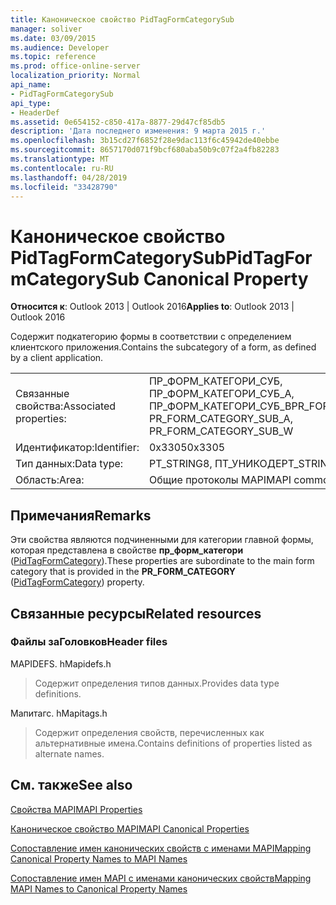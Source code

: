 ```yaml
---
title: Каноническое свойство PidTagFormCategorySub
manager: soliver
ms.date: 03/09/2015
ms.audience: Developer
ms.topic: reference
ms.prod: office-online-server
localization_priority: Normal
api_name:
- PidTagFormCategorySub
api_type:
- HeaderDef
ms.assetid: 0e654152-c850-417a-8877-29d47cf85db5
description: 'Дата последнего изменения: 9 марта 2015 г.'
ms.openlocfilehash: 3b15cd27f6852f28e9dac113f6c45942de40ebbe
ms.sourcegitcommit: 8657170d071f9bcf680aba50b9c07f2a4fb82283
ms.translationtype: MT
ms.contentlocale: ru-RU
ms.lasthandoff: 04/28/2019
ms.locfileid: "33428790"
---
```

# <a name="pidtagformcategorysub-canonical-property"></a><span data-ttu-id="59897-103">Каноническое свойство PidTagFormCategorySub</span><span class="sxs-lookup"><span data-stu-id="59897-103">PidTagFormCategorySub Canonical Property</span></span>

  
  
<span data-ttu-id="59897-104">**Относится к**: Outlook 2013 | Outlook 2016</span><span class="sxs-lookup"><span data-stu-id="59897-104">**Applies to**: Outlook 2013 | Outlook 2016</span></span> 
  
<span data-ttu-id="59897-105">Содержит подкатегорию формы в соответствии с определением клиентского приложения.</span><span class="sxs-lookup"><span data-stu-id="59897-105">Contains the subcategory of a form, as defined by a client application.</span></span> 
  
|||
|:-----|:-----|
|<span data-ttu-id="59897-106">Связанные свойства:</span><span class="sxs-lookup"><span data-stu-id="59897-106">Associated properties:</span></span>  <br/> |<span data-ttu-id="59897-107">ПР_ФОРМ_КАТЕГОРИ_СУБ, ПР_ФОРМ_КАТЕГОРИ_СУБ_А, ПР_ФОРМ_КАТЕГОРИ_СУБ_В</span><span class="sxs-lookup"><span data-stu-id="59897-107">PR_FORM_CATEGORY_SUB, PR_FORM_CATEGORY_SUB_A, PR_FORM_CATEGORY_SUB_W</span></span>  <br/> |
|<span data-ttu-id="59897-108">Идентификатор:</span><span class="sxs-lookup"><span data-stu-id="59897-108">Identifier:</span></span>  <br/> |<span data-ttu-id="59897-109">0x3305</span><span class="sxs-lookup"><span data-stu-id="59897-109">0x3305</span></span>  <br/> |
|<span data-ttu-id="59897-110">Тип данных:</span><span class="sxs-lookup"><span data-stu-id="59897-110">Data type:</span></span>  <br/> |<span data-ttu-id="59897-111">PT_STRING8, ПТ_УНИКОДЕ</span><span class="sxs-lookup"><span data-stu-id="59897-111">PT_STRING8, PT_UNICODE</span></span>  <br/> |
|<span data-ttu-id="59897-112">Область:</span><span class="sxs-lookup"><span data-stu-id="59897-112">Area:</span></span>  <br/> |<span data-ttu-id="59897-113">Общие протоколы MAPI</span><span class="sxs-lookup"><span data-stu-id="59897-113">MAPI common</span></span>  <br/> |
   
## <a name="remarks"></a><span data-ttu-id="59897-114">Примечания</span><span class="sxs-lookup"><span data-stu-id="59897-114">Remarks</span></span>

<span data-ttu-id="59897-115">Эти свойства являются подчиненными для категории главной формы, которая представлена в свойстве **пр_форм_категори** ([PidTagFormCategory](pidtagformcategory-canonical-property.md)).</span><span class="sxs-lookup"><span data-stu-id="59897-115">These properties are subordinate to the main form category that is provided in the **PR_FORM_CATEGORY** ([PidTagFormCategory](pidtagformcategory-canonical-property.md)) property.</span></span> 
  
## <a name="related-resources"></a><span data-ttu-id="59897-116">Связанные ресурсы</span><span class="sxs-lookup"><span data-stu-id="59897-116">Related resources</span></span>

### <a name="header-files"></a><span data-ttu-id="59897-117">Файлы заГоловков</span><span class="sxs-lookup"><span data-stu-id="59897-117">Header files</span></span>

<span data-ttu-id="59897-118">MAPIDEFS. h</span><span class="sxs-lookup"><span data-stu-id="59897-118">Mapidefs.h</span></span>
  
> <span data-ttu-id="59897-119">Содержит определения типов данных.</span><span class="sxs-lookup"><span data-stu-id="59897-119">Provides data type definitions.</span></span>
    
<span data-ttu-id="59897-120">Мапитагс. h</span><span class="sxs-lookup"><span data-stu-id="59897-120">Mapitags.h</span></span>
  
> <span data-ttu-id="59897-121">Содержит определения свойств, перечисленных как альтернативные имена.</span><span class="sxs-lookup"><span data-stu-id="59897-121">Contains definitions of properties listed as alternate names.</span></span>
    
## <a name="see-also"></a><span data-ttu-id="59897-122">См. также</span><span class="sxs-lookup"><span data-stu-id="59897-122">See also</span></span>



[<span data-ttu-id="59897-123">Свойства MAPI</span><span class="sxs-lookup"><span data-stu-id="59897-123">MAPI Properties</span></span>](mapi-properties.md)
  
[<span data-ttu-id="59897-124">Каноническое свойство MAPI</span><span class="sxs-lookup"><span data-stu-id="59897-124">MAPI Canonical Properties</span></span>](mapi-canonical-properties.md)
  
[<span data-ttu-id="59897-125">Сопоставление имен канонических свойств с именами MAPI</span><span class="sxs-lookup"><span data-stu-id="59897-125">Mapping Canonical Property Names to MAPI Names</span></span>](mapping-canonical-property-names-to-mapi-names.md)
  
[<span data-ttu-id="59897-126">Сопоставление имен MAPI с именами канонических свойств</span><span class="sxs-lookup"><span data-stu-id="59897-126">Mapping MAPI Names to Canonical Property Names</span></span>](mapping-mapi-names-to-canonical-property-names.md)

